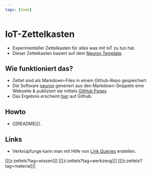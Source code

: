 ```yaml
---
tags: [home]
---
```


# IoT-Zettelkasten

* Experimenteller Zettelkasten für alles was mit IoT zu tun hat.
* Dieser Zettelkasten basiert auf dem [Neuron Template](https://github.com/srid/neuron-template).

## Wie funktioniert das?

* Zettel sind als Markdown-Files in einem Github-Repo gespeichert.
* Die Software [neuron](https://neuron.zettel.page/) generiert aus den Markdown-Snippets eine Webseite & publiziert sie mittels [GitHub Pages](https://pages.github.com/)
* Das Ergebnis erscheint [hier](https://prototyping-lab.github.io/zettelkasten/) auf Github.

## Howto

* [[[README]]].

## Links

* Verknüpfunge kann man mit Hilfe von [Link Queries](https://neuron.zettel.page/link-query.html) erstellen.

[[[z:zettels?tag=wissen]]]
[[[z:zettels?tag=werkzeug]]]
[[[z:zettels?tag=material]]]
